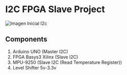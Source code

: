 # I2C FPGA Slave Project
![Imagen Inicial I2c](https://user-images.githubusercontent.com/62206349/149641326-9ff2163f-3b0c-4be1-9822-385a5bdee8fb.png)



## Components
1. Arduino UNO (Master I2C) 
2. FPGA Basys3 Xilinx (Slave I2C)
3. MPU-9250 (Slave I2C (Read Temperature Register))
4. Level Shifter 5v-3.3v 
